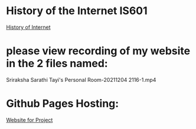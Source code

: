 # History of the Internet IS601
[History of Internet](http://inthistory.eastus.azurecontainer.io/)
# please view recording of my website in the 2 files named:
Sriraksha Sarathi Tayi's Personal Room-20211204 2116-1.mp4
# Github Pages Hosting:
[Website for Project](https://sriraksha-sarathi.github.io/internet-history-601/public_html/index.html)
